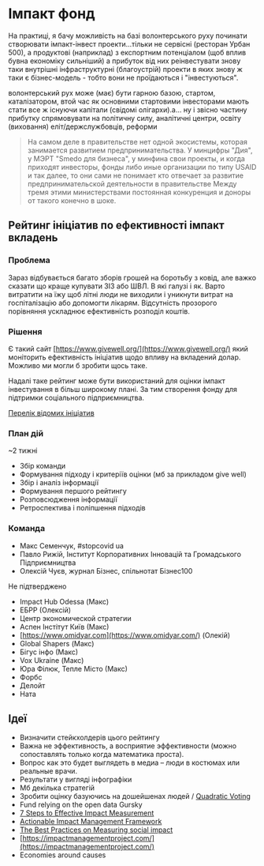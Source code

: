 # Імпакт фонд

На практиці, я бачу можливість на базі волонтерського руху починати створювати імпакт-інвест проекти...тільки не сервісні \(ресторан Урбан 500\), а продуктові \(наприклад\) з експортним потенціалом \(щоб вплив бувна економіку сильніший\) а прибуток від них реінвестувати знову таки внутрішні інфраструктурні \(благоустрій\) проекти в яких знову ж таки є бізнес-модель - тобто вони не проїдаються і "інвестуються".

волонтерський рух може \(має\) бути гарною базою, стартом, каталізатором, втой час як основними стартовими інвесторами мають стати все ж існуючи капітали \(свідомі олігархи\).а... ну і звісно частину прибутку спрямовувати на політичну силу, аналітичні центри, освіту \(виховання\) еліт/держслужбовців, реформи

> На самом деле в правительстве нет одной экосистемы, которая занимается развитием предпринимательства. У минцифры "Дия", у МЭРТ "Smedo для бизнеса", у минфина свои проекты, и когда приходят инвесторы, фонды либо иные организации по типу USAID и так далее, то они сами не понимает кто отвечает за развитие предпринимательской деятельности в правительстве Между тремя этими министерствами постоянная конкуренция и доноры от такого конечно в шоке.

## **Рейтинг ініціатив по ефективності імпакт вкладень**

### Проблема

Зараз відбувається багато зборів грошей на боротьбу з ковід, але важко сказати що краще купувати ЗІЗ або ШВЛ. В які галузі і як. Варто витратити на їжу щоб літні люди не виходили і уникнути витрат на госпіталізацію або допомогти лікарям. Відсутність прозорого порівняння ускладнює ефективність розподіл коштів.

### Рішення

Є такий сайт [https://www.givewell.org/](https://www.givewell.org/) який моніторить ефективність ініціатив щодо впливу на вкладений долар. Можливо ми могли б зробити щось таке.

Надалі таке рейтинг може бути використаний для оцінки імпакт інвестування в більш широкому плані. За тим створення фонду для підтримки соціального підприємництва.

[Перелік відомих ініціатив](https://docs.google.com/spreadsheets/d/10Yt17F3iB00pqf7DXrVjFYvW0qILdoHUajBujI_EGrQ/edit?usp=drive_web&ouid=106088990650229192528)

### План дій

~2 тижні

* Збір команди
* Формування підходу і критеріїв оцінки \(мб за прикладом give well\)
* Збір і аналіз інформації
* Формування першого рейтингу
* Розповсюдження інформації
* Ретроспектива і поліпшення підходів

### Команда

* Макс Семенчук, \#stopcovid ua
* Павло Рижій, Інститут Корпоративних Інновацій та Громадського Підприємництва
* Олексій Чуєв, журнал Бізнес, спільнотат Бізнес100

Не підтверджено

* Impact Hub Odessa \(Макс\)
* ЕБРР \(Олексій\)
* Центр экономической стратегии
* Аспен Інстітут Київ \(Макс\)
* [https://www.omidyar.com](https://www.omidyar.com/) \(Олекій\)
* Global Shapers \(Макс\)
* Бігус інфо \(Макс\)
* Vox Ukraine \(Макс\)
* Юра Філюк, Тепле Місто \(Макс\)
* Форбс
* Делойт
* Ната

## **Ідеї**

* Визначити стейкхолдерів цього рейтингу
* Важна не эффективность, а восприятие эффективности \(можно сопоставлять только когда математика проста\). 
* Вопрос как это будет выглядеть в медиа – люди в костюмах или реальные врачи.
* Результати у вигляді інфографіки
* Мб декілька стратегій
* Зробити оцінку базуючись на дошейшенах людей / [Quadratic Voting](https://en.wikipedia.org/wiki/Quadratic_voting)
* Fund relying on the open data Gursky
* [7 Steps to Effective Impact Measurement](https://www.undp.org/content/dam/ukraine/docs/DG/socinnov/7%20Steps%20to%20Effective%20Impact%20Measurement_v3_13.12.16%20%281%29.pdf)
* [Actionable Impact Management Framework ](https://www.sopact.com/social-impact-measurement-framework)
* [The Best Practices on Measuring social impact](https://www.sopact.com/social-impact-measurement)
* [https://impactmanagementproject.com/](https://impactmanagementproject.com/)
* Economies around causes



